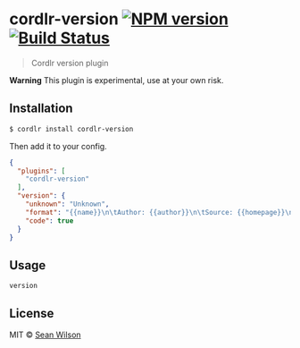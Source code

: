 # cordlr-version [![NPM version](https://badge.fury.io/js/cordlr-version.svg)](https://npmjs.org/package/cordlr-version) [![Build Status](https://travis-ci.org/seanc/cordlr-version.svg?branch=master)](https://travis-ci.org/seanc/cordlr-version)

> Cordlr version plugin

**Warning** This plugin is experimental, use at your own risk.

## Installation

```sh
$ cordlr install cordlr-version
```

Then add it to your config.

```json
{
  "plugins": [
    "cordlr-version"
  ],
  "version": {
    "unknown": "Unknown",
    "format": "{{name}}\n\tAuthor: {{author}}\n\tSource: {{homepage}}\n\tVersion: {{version}}",
    "code": true
  }
}
```

## Usage

```
version
```

## License

MIT © [Sean Wilson](https://imsean.me)
